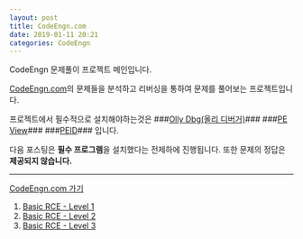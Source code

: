 ```yaml
---
layout: post
title: CodeEngn.com
date: 2019-01-11 20:21
categories: CodeEngn
---
```


CodeEngn 문제풀이 프로젝트 메인입니다.

[CodeEngn.com](http://codeengn.com/challenges)의 문제들을 분석하고 
리버싱을 통하여 문제를 풀어보는 프로젝트입니다.

프로젝트에서 필수적으로 설치해야하는것은
###[Olly Dbg(올리 디버거)](http://http://www.ollydbg.de/)###
###[PE View](http://wjradburn.com/software/PEview.zip)###
###[PEID](http://playthegame00.tistory.com/attachment/cfile23.uf@997E013359DA49AD330CD2.zip)###
입니다. 

다음 포스팅은 **필수 프로그램**을 설치했다는 전제하에 진행됩니다.
또한 문제의 정답은 **제공되지 않습니다.**

* * *

[CodeEngn.com 가기](http://codeengn.com/challenges)

1. [Basic RCE - Level 1](https://64bito2.github.io/codeengn/2019/01/11/BasicRCE_Level1.html)
2. [Basic RCE - Level 2](https://64bito2.github.io/codeengn/2019/01/12/BasicRCE_Level2.html)
3. [Basic RCE - Level 3](https://64bito2.github.io/codeengn/2019/01/12/BasicRCE_Level3.html)